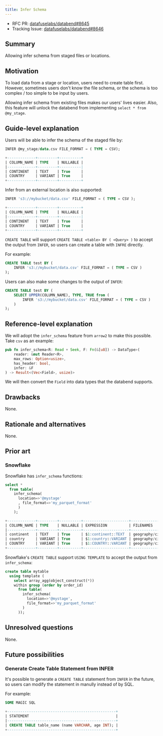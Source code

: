 ```yaml
---
title: Infer Schema
---
```


- RFC PR: [datafuselabs/databend#8645](https://github.com/datafuselabs/databend/pull/8645)
- Tracking Issue: [datafuselabs/databend#8646](https://github.com/datafuselabs/databend/issues/8646)

## Summary

Allowing infer schema from staged files or locations.

## Motivation

To load data from a stage or location, users need to create table first. However, sometimes users don't know the file schema, or the schema is too complex / too simple to be input by users.

Allowing infer schema from existing files makes our users' lives easier. Also, this feature will unlock the databend from implementing `select * from @my_stage`.

## Guide-level explanation

Users will be able to infer the schema of the staged file by:

```sql
INFER @my_stage/data.csv FILE_FORMAT = ( TYPE = CSV);

+-------------+---------+----------+
| COLUMN_NAME | TYPE    | NULLABLE |
|-------------+---------+----------|
| CONTINENT   | TEXT    | True     |
| COUNTRY     | VARIANT | True     |
+-------------+---------+----------+
```

Infer from an external location is also supported:

```sql
INFER 's3://mybucket/data.csv' FILE_FORMAT = ( TYPE = CSV );

+-------------+---------+----------+
| COLUMN_NAME | TYPE    | NULLABLE |
|-------------+---------+----------|
| CONTINENT   | TEXT    | True     |
| COUNTRY     | VARIANT | True     |
+-------------+---------+----------+
```

`CREATE TABLE` will support `CREATE TABLE <table> BY ( <Query> )` to accept the output from `INFER`, so users can create a table with `INFRE` directly.

For example:

```sql
CREATE TABLE test BY (
    INFER 's3://mybucket/data.csv' FILE_FORMAT = ( TYPE = CSV )
);
```

Users can also make some changes to the output of `INFER`:

```sql
CREATE TABLE test BY (
    SELECT UPPER(COLUMN_NAME), TYPE, TRUE from (
        INFER 's3://mybucket/data.csv' FILE_FORMAT = ( TYPE = CSV )
    )
);
```

## Reference-level explanation

We will adopt the `infer_schema` feature from `arrow2` to make this possible. Take `csv` as an example:

```rust
pub fn infer_schema<R: Read + Seek, F: Fn(&[u8]) -> DataType>(
    reader: &mut Reader<R>,
    max_rows: Option<usize>,
    has_header: bool,
    infer: &F
) -> Result<(Vec<Field>, usize)>
```

We will then convert the `Field` into data types that the databend supports.

## Drawbacks

None.

## Rationale and alternatives

None.

## Prior art

### Snowflake

Snowflake has `infer_schema` functions:

```sql
select *
  from table(
    infer_schema(
      location=>'@mystage'
      , file_format=>'my_parquet_format'
      )
    );

+-------------+---------+----------+---------------------+--------------------------+----------+
| COLUMN_NAME | TYPE    | NULLABLE | EXPRESSION          | FILENAMES                | ORDER_ID |
|-------------+---------+----------+---------------------+--------------------------|----------+
| continent   | TEXT    | True     | $1:continent::TEXT  | geography/cities.parquet | 0        |
| country     | VARIANT | True     | $1:country::VARIANT | geography/cities.parquet | 1        |
| COUNTRY     | VARIANT | True     | $1:COUNTRY::VARIANT | geography/cities.parquet | 2        |
+-------------+---------+----------+---------------------+--------------------------+----------+
```

Snowflake's `CREATE TABLE` support `USING TEMPLATE` to accept the output from `infer_schema`:

```sql
create table mytable
  using template (
    select array_agg(object_construct(*))
    within group (order by order_id)
      from table(
        infer_schema(
          location=>'@mystage',
          file_format=>'my_parquet_format'
        )
      ));
```

## Unresolved questions

None.

## Future possibilities

### Generate Create Table Statement from INFER

It's possible to generate a `CREATE TABLE` statement from `INFER` in the future, so users can modify the statement in manully instead of by SQL.

For example:

```sql
SOME MAGIC SQL

+--------------------------------------------------+
| STATEMENT                                        |
|--------------------------------------------------+
| CREATE TABLE table_name (name VARCHAR, age INT); |
+--------------------------------------------------+
```
